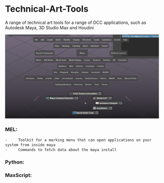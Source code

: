 # Technical-Art-Tools
A range of technical art tools for a range of DCC applications, such as Autodesk Maya, 3D Studio Max and Houdini

![Main Marking Menu](https://github.com/MorganRuffell/Technical-Art-Tools/blob/main/Technical%20Art%20Tools%20001.png)


### MEL:
  
    -     Toolkit for a marking menu that can open applications on your system from inside maya
    -     Commands to fetch data about the maya install

### Python:


### MaxScript:



